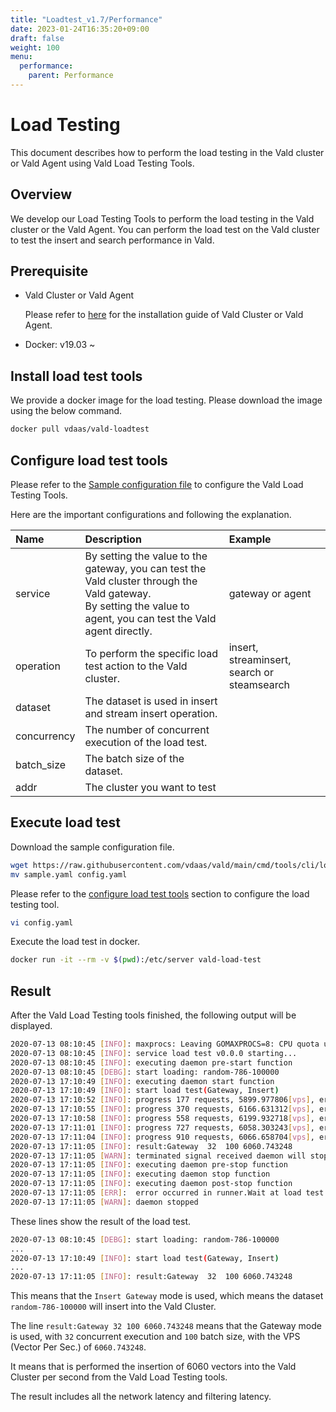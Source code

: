 ```yaml
---
title: "Loadtest_v1.7/Performance"
date: 2023-01-24T16:35:20+09:00
draft: false
weight: 100
menu:
  performance:
    parent: Performance
---
```


# Load Testing

This document describes how to perform the load testing in the Vald cluster or Vald Agent using Vald Load Testing Tools.

## Overview

We develop our Load Testing Tools to perform the load testing in the Vald cluster or the Vald Agent.
You can perform the load test on the Vald cluster to test the insert and search performance in Vald.

## Prerequisite

- Vald Cluster or Vald Agent

  Please refer to [here](https://vald.vdaas.org/docs/tutorial/get-started/) for the installation guide of Vald Cluster or Vald Agent.

- Docker: v19.03 ~

## Install load test tools

We provide a docker image for the load testing.
Please download the image using the below command.

```bash
docker pull vdaas/vald-loadtest
```

## Configure load test tools

Please refer to the [Sample configuration file](https://github.com/vdaas/vald/blob/main/cmd/tools/cli/loadtest/sample.yaml) to configure the Vald Load Testing Tools.

Here are the important configurations and following the explanation.

| Name        | Description                                                                                                                                                             | Example                                     |
| :---------- | :---------------------------------------------------------------------------------------------------------------------------------------------------------------------- | :------------------------------------------ |
| service     | By setting the value to the gateway, you can test the Vald cluster through the Vald gateway. <br />By setting the value to agent, you can test the Vald agent directly. | gateway or agent                            |
| operation   | To perform the specific load test action to the Vald cluster.                                                                                                           | insert, streaminsert, search or steamsearch |
| dataset     | The dataset is used in insert and stream insert operation.                                                                                                              |                                             |
| concurrency | The number of concurrent execution of the load test.                                                                                                                    |                                             |
| batch_size  | The batch size of the dataset.                                                                                                                                          |                                             |
| addr        | The cluster you want to test                                                                                                                                            |                                             |

## Execute load test

Download the sample configuration file.

```bash
wget https://raw.githubusercontent.com/vdaas/vald/main/cmd/tools/cli/loadtest/sample.yaml
mv sample.yaml config.yaml
```

Please refer to the [configure load test tools](#configure-load-test-tools) section to configure the load testing tool.

```bash
vi config.yaml
```

Execute the load test in docker.

```bash
docker run -it --rm -v $(pwd):/etc/server vald-load-test
```

## Result

After the Vald Load Testing tools finished, the following output will be displayed.

```bash
2020-07-13 08:10:45	[INFO]:	maxprocs: Leaving GOMAXPROCS=8: CPU quota undefined
2020-07-13 08:10:45	[INFO]:	service load test v0.0.0 starting...
2020-07-13 08:10:45	[INFO]:	executing daemon pre-start function
2020-07-13 08:10:45	[DEBG]:	start loading: random-786-100000
2020-07-13 17:10:49	[INFO]:	executing daemon start function
2020-07-13 17:10:49	[INFO]:	start load test(Gateway, Insert)
2020-07-13 17:10:52	[INFO]:	progress 177 requests, 5899.977806[vps], error: 0
2020-07-13 17:10:55	[INFO]:	progress 370 requests, 6166.631312[vps], error: 0
2020-07-13 17:10:58	[INFO]:	progress 558 requests, 6199.932718[vps], error: 0
2020-07-13 17:11:01	[INFO]:	progress 727 requests, 6058.303243[vps], error: 0
2020-07-13 17:11:04	[INFO]:	progress 910 requests, 6066.658704[vps], error: 0
2020-07-13 17:11:05	[INFO]:	result:Gateway	32	100	6060.743248
2020-07-13 17:11:05	[WARN]:	terminated signal received daemon will stopping soon...
2020-07-13 17:11:05	[INFO]:	executing daemon pre-stop function
2020-07-13 17:11:05	[INFO]:	executing daemon stop function
2020-07-13 17:11:05	[INFO]:	executing daemon post-stop function
2020-07-13 17:11:05	[ERR]:	error occurred in runner.Wait at load test: context canceled
2020-07-13 17:11:05	[WARN]:	daemon stopped
```

These lines show the result of the load test.

```bash
2020-07-13 08:10:45 [DEBG]: start loading: random-786-100000
...
2020-07-13 17:10:49 [INFO]: start load test(Gateway, Insert)
...
2020-07-13 17:11:05	[INFO]:	result:Gateway	32	100	6060.743248
```

This means that the `Insert Gateway` mode is used, which means the dataset `random-786-100000` will insert into the Vald Cluster.

The line `result:Gateway 32 100 6060.743248` means that the Gateway mode is used, with `32` concurrent execution and `100` batch size, with the VPS (Vector Per Sec.) of `6060.743248`.

It means that is performed the insertion of 6060 vectors into the Vald Cluster per second from the Vald Load Testing tools.

The result includes all the network latency and filtering latency.

